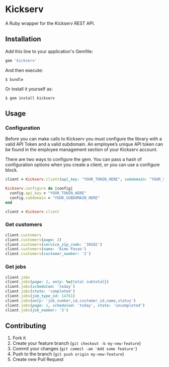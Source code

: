 # Kickserv

A Ruby wrapper for the Kickserv REST API.

## Installation

Add this line to your application's Gemfile:

```ruby
gem 'kickserv'
```

And then execute:

    $ bundle

Or install it yourself as:

    $ gem install kickserv

## Usage

### Configuration

Before you can make calls to Kickserv you must configure the library with a valid API Token and a valid subdomain.
An employee’s unique API token can be found in the employee management section of your Kickserv account.

There are two ways to configure the  gem. You can pass a hash of configuration options when you create
a client, or you can use a configure block.

```ruby
client = Kickserv.client(api_key: "YOUR_TOKEN_HERE", subdomain: "YOUR_SUBDOMAIN_HERE")
```

```ruby
Kickserv.configure do |config|
  config.api_key = "YOUR_TOKEN_HERE"
  config.subdomain = "YOUR_SUBDOMAIN_HERE"
end

client = Kickserv.client
```

### Get customers

```ruby
client.customers
client.customers(page: 2)
client.customers(service_zip_code: '30102')
client.customers(name: 'Aime Pavao')
client.customers(customer_number: '2')
```

### Get jobs

```ruby
client.jobs
client.jobs(page: 2, only: %w{total subtotal})
client.jobs(scheduled: 'today')
client.jobs(state: 'completed')
client.jobs(job_type_id: 14761)
client.jobs(only: 'job_number,id,customer_id,name,status')
client.jobs(page: 1, scheduled: 'today', state: 'uncompleted')
client.jobs(job_number: '3')
```

## Contributing

1. Fork it
2. Create your feature branch (`git checkout -b my-new-feature`)
3. Commit your changes (`git commit -am 'Add some feature'`)
4. Push to the branch (`git push origin my-new-feature`)
5. Create new Pull Request

